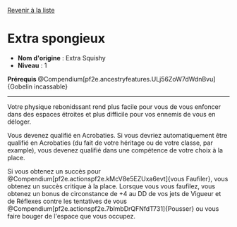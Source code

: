 [Revenir à la liste](list.md)

# Extra spongieux

 * **Nom d'origine** : Extra Squishy
 * **Niveau** : 1


<p><strong>Prérequis </strong> @Compendium[pf2e.ancestryfeatures.ULj56ZoW7dWdnBvu]{Gobelin incassable}</p>
<hr>
<p>Votre physique rebonidssant rend plus facile pour vous de vous enfoncer dans des espaces étroites et plus difficile pour vos ennemis de vous en déloger.</p>
<p>Vous devenez qualifié en Acrobaties. Si vous devriez automatiquement être qualifié en Acrobaties (du fait de votre héritage ou de votre classe, par example), vous devenez qualifié dans une compétence de votre choix à la place.</p>
<p>Si vous obtenez un succès pour @Compendium[pf2e.actionspf2e.kMcV8e5EZUxa6evt]{vous Faufiler}, vous obtenez un succès critique à la place. Lorsque vous vous faufilez, vous obtenez un bonus de circonstance de +4 au DD de vos jets de Vigueur et de Réflexes contre les tentatives de vous @Compendium[pf2e.actionspf2e.7blmbDrQFNfdT731]{Pousser} ou vous faire bouger de l'espace que vous occupez.</p>